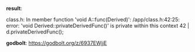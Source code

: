 **result**:
 
class.h: In member function 'void A::func(Derived)':
/app/class.h:42:25: error: 'void Derived::privateDerivedFunc()' is private within this context
   42 |     d.privateDerivedFunc();
 
**godbolt**: https://godbolt.org/z/6937EWjjE

